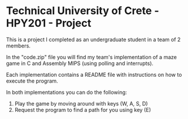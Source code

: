 # Technical University of Crete - HPY201 - Project

This is a project I completed as an undergraduate student in a team of 2 members.

In the "code.zip" file you will find my team's implementation of a maze game in C and Assembly MIPS (using polling and interrupts).

Each implementation contains a README file with instructions on how to execute the program.

In both implementations you can do the following:
1) Play the game by moving around with keys (W, A, S, D)
2) Request the program to find a path for you using key (E)
